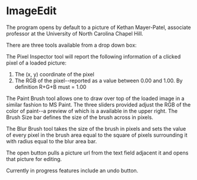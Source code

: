ImageEdit
=========

The program opens by default to a picture of Kethan Mayer-Patel, associate professor at the University of North Carolina Chapel Hill. 

There are three tools available from a drop down box:

The Pixel Inspector tool will report the following information of a clicked pixel of a loaded picture:

1. The (x, y) coordinate of the pixel
2. The RGB of the pixel--reported as a value between 0.00 and 1.00. By definition R+G+B must = 1.00

The Paint Brush tool allows one to draw over top of the loaded image in a similar fashion to MS Paint.
The three sliders provided adjust the RGB of the color of paint--a preview of which is a available in the upper right.
The Brush Size bar defines the size of the brush across in pixels. 

The Blur Brush tool takes the size of the brush in pixels and sets the value of every pixel in the brush area 
equal to the square of pixels surrounding it with radius equal to the blur area bar. 

The open button pulls a picture url from the text field adjacent it and opens that picture for editing. 


Currently in progress features include an undo button.



